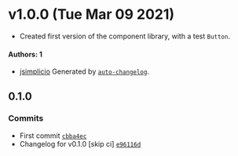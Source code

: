 # v1.0.0 (Tue Mar 09 2021)

- Created first version of the component library, with a test `Button`.

#### Authors: 1

- [jsimplicio](https://github.com/jsimplicio)
Generated by [`auto-changelog`](https://github.com/CookPete/auto-changelog).

## 0.1.0

### Commits

- First commit [`cbba4ec`](https://github.com/FirefoxUX/proton-design-system/commit/cbba4ec0a7c2f34c1741919662e42f12e39a9d49)
- Changelog for v0.1.0 [skip ci] [`e96116d`](https://github.com/FirefoxUX/proton-design-system/commit/e96116d228cfc06537c314c4e3361e4e670a6b25)
